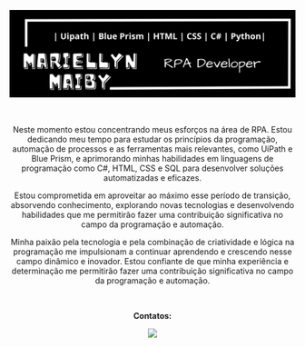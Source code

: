 <img src="https://github.com/mariellyn/mariellyn/blob/main/mariBaner.png"></a>

<br>
<p align="center">
Neste momento estou concentrando meus esforços na área de RPA. Estou dedicando meu tempo para estudar os princípios da programação, automação de processos e as ferramentas mais relevantes, como UiPath e Blue Prism, e aprimorando minhas habilidades em linguagens de programação como C#, HTML, CSS e SQL para desenvolver soluções automatizadas e eficazes.</p>
<p align="center">
Estou comprometida em aproveitar ao máximo esse período de transição, absorvendo conhecimento, explorando novas tecnologias e desenvolvendo habilidades que me permitirão fazer uma contribuição significativa no campo da programação e automação.
<p align="center">
Minha paixão pela tecnologia e pela combinação de criatividade e lógica na programação me impulsionam a continuar aprendendo e crescendo nesse campo dinâmico e inovador. 
Estou confiante de que minha experiência e determinação me permitirão fazer uma contribuição significativa no campo da programação e automação.</strong></p>

<br>

<p align="center">
<strong>Contatos:</strong>
</p>
<p align="center">
  <a href="https://www.linkedin.com/in/mariellyn/" alt="Linkedin">
    <img src="https://img.shields.io/badge/-Linkedin-8A65B5?style=for-the-badge&logo=Linkedin&logoColor=FFFFFF&link=https://www.linkedin.com/in/mariellyn/"/>
  </a>
</p>
